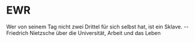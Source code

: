 # EWR

Wer von seinem Tag nicht zwei Drittel für sich selbst hat, ist ein Sklave. -- Friedrich Nietzsche über die Universität, Arbeit und das Leben
